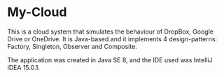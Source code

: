 # My-Cloud
This is a cloud system that simulates the behaviour of DropBox, Google Drive or OneDrive. It is Java-based
and it implements 4 design-patterns: Factory, Singleton, Observer and Composite.

The application was created in Java SE 8, and the IDE used was IntelliJ IDEA 15.0.1.